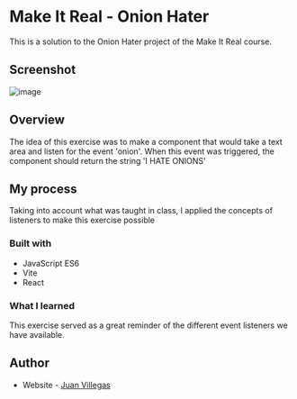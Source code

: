 # Make It Real - Onion Hater

This is a solution to the Onion Hater project of the Make It Real course.

## Screenshot

![image](https://github.com/jlvillegas04/onion-hater/assets/132522021/6f701ef3-0d80-4edc-b252-76963c20a982)



## Overview

The idea of this exercise was to make a component that would take a text area and listen for the event 'onion'. When this event was triggered, the component should return the string 'I HATE ONIONS'


## My process

Taking into account what was taught in class, I applied the concepts of listeners to make this exercise possible

### Built with

- JavaScript ES6
- Vite
- React

### What I learned

This exercise served as a great reminder of the different event listeners we have available.


## Author

- Website - [Juan Villegas](https://github.com/jlvillegas04)




